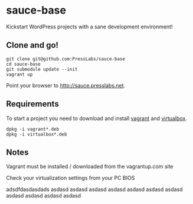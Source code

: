 sauce-base
==========

Kickstart WordPress projects with a sane development environment!

## Clone and go!

```
git clone git@github.com:PressLabs/sauce-base
cd sauce-base
git submodule update --init
vagrant up
```

Point your browser to http://sauce.presslabs.net.


## Requirements

To start a project you need to download and install [vagrant](http://www.vagrantup.com/downloads.html) and 
[virtualbox](https://www.virtualbox.org/wiki/Downloads).

```
dpkg -i vagrant*.deb
dpkg -i virtualbox*.deb
```

## Notes

Vagrant must be installed / downloaded from the vagrantup.com site

Check your virtualization settings from your PC BIOS

adsdfdasdasdads
asdasd
asdasd
asdasd
asdasd
asdasd
asdasd
asdasd
asdasd
asdasd
asdasd
asdasd

